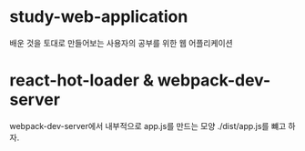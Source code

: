 # study-web-application
배운 것을 토대로 만들어보는 사용자의 공부를 위한 웹 어플리케이션
# react-hot-loader & webpack-dev-server 
webpack-dev-server에서 내부적으로 app.js를 만드는 모양
./dist/app.js를 뺴고 하자.